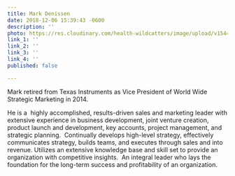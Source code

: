 ```yaml
---
title: Mark Denissen
date: 2018-12-06 15:39:43 -0600
description: ''
photo: https://res.cloudinary.com/health-wildcatters/image/upload/v1544132405/image.png
link_1: ''
link_2: ''
link_3: ''
link_4: ''
published: false

---
```

Mark retired from Texas Instruments as Vice President of World Wide Strategic Marketing in 2014.

He is a  highly accomplished, results-driven sales and marketing leader with extensive experience in business development, joint venture creation, product launch and development, key accounts, project management, and strategic planning.  Continually develops high-level strategy, effectively communicates strategy, builds teams, and executes through sales and into revenue.  Utilizes an extensive knowledge base and skill set to provide an organization with competitive insights.  An integral leader who lays the foundation for the long-term success and profitability of an organization.